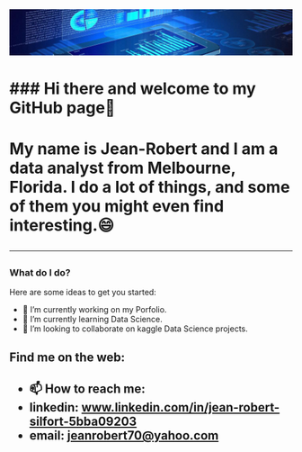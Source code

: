 <img src="/da_image.jpg" alt="banner" />

<h1>### Hi there and welcome to my GitHub page👋<h1>

My name is Jean-Robert and I am a data analyst from Melbourne, Florida.  I do a lot of things, and some of them you might even find interesting.😄

---


### What do I do?

Here are some ideas to get you started:

- 🔭 I’m currently working on my Porfolio.
- 🌱 I’m currently learning Data Science.
- 👯 I’m looking to collaborate on kaggle Data Science projects.


<h2> Find me on the web: <h2>
  
- 📫 How to reach me: 
- linkedin: www.linkedin.com/in/jean-robert-silfort-5bba09203
- email: jeanrobert70@yahoo.com

